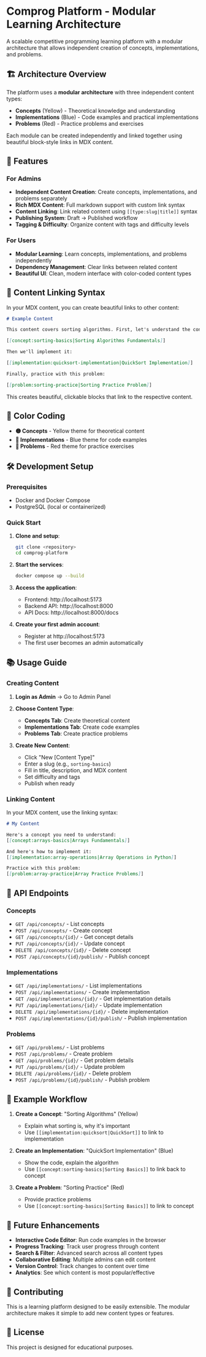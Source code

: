 # Comprog Platform - Modular Learning Architecture

A scalable competitive programming learning platform with a modular architecture that allows independent creation of concepts, implementations, and problems.

## 🏗️ Architecture Overview

The platform uses a **modular architecture** with three independent content types:

- **Concepts** (Yellow) - Theoretical knowledge and understanding
- **Implementations** (Blue) - Code examples and practical implementations  
- **Problems** (Red) - Practice problems and exercises

Each module can be created independently and linked together using beautiful block-style links in MDX content.

## 🚀 Features

### For Admins
- **Independent Content Creation**: Create concepts, implementations, and problems separately
- **Rich MDX Content**: Full markdown support with custom link syntax
- **Content Linking**: Link related content using `[[type:slug|title]]` syntax
- **Publishing System**: Draft → Published workflow
- **Tagging & Difficulty**: Organize content with tags and difficulty levels

### For Users
- **Modular Learning**: Learn concepts, implementations, and problems independently
- **Dependency Management**: Clear links between related content
- **Beautiful UI**: Clean, modern interface with color-coded content types

## 📝 Content Linking Syntax

In your MDX content, you can create beautiful links to other content:

```markdown
# Example Content

This content covers sorting algorithms. First, let's understand the concept:

[[concept:sorting-basics|Sorting Algorithms Fundamentals]]

Then we'll implement it:

[[implementation:quicksort-implementation|QuickSort Implementation]]

Finally, practice with this problem:

[[problem:sorting-practice|Sorting Practice Problem]]
```

This creates beautiful, clickable blocks that link to the respective content.

## 🎨 Color Coding

- **🟡 Concepts** - Yellow theme for theoretical content
- **🔵 Implementations** - Blue theme for code examples  
- **🔴 Problems** - Red theme for practice exercises

## 🛠️ Development Setup

### Prerequisites
- Docker and Docker Compose
- PostgreSQL (local or containerized)

### Quick Start

1. **Clone and setup**:
   ```bash
   git clone <repository>
   cd comprog-platform
   ```

2. **Start the services**:
   ```bash
   docker compose up --build
   ```

3. **Access the application**:
   - Frontend: http://localhost:5173
   - Backend API: http://localhost:8000
   - API Docs: http://localhost:8000/docs

4. **Create your first admin account**:
   - Register at http://localhost:5173
   - The first user becomes an admin automatically

## 📚 Usage Guide

### Creating Content

1. **Login as Admin** → Go to Admin Panel
2. **Choose Content Type**:
   - **Concepts Tab**: Create theoretical content
   - **Implementations Tab**: Create code examples
   - **Problems Tab**: Create practice problems

3. **Create New Content**:
   - Click "New [Content Type]"
   - Enter a slug (e.g., `sorting-basics`)
   - Fill in title, description, and MDX content
   - Set difficulty and tags
   - Publish when ready

### Linking Content

In your MDX content, use the linking syntax:

```markdown
# My Content

Here's a concept you need to understand:
[[concept:arrays-basics|Arrays Fundamentals]]

And here's how to implement it:
[[implementation:array-operations|Array Operations in Python]]

Practice with this problem:
[[problem:array-practice|Array Practice Problems]]
```

## 🔧 API Endpoints

### Concepts
- `GET /api/concepts/` - List concepts
- `POST /api/concepts/` - Create concept
- `GET /api/concepts/{id}/` - Get concept details
- `PUT /api/concepts/{id}/` - Update concept
- `DELETE /api/concepts/{id}/` - Delete concept
- `POST /api/concepts/{id}/publish/` - Publish concept

### Implementations
- `GET /api/implementations/` - List implementations
- `POST /api/implementations/` - Create implementation
- `GET /api/implementations/{id}/` - Get implementation details
- `PUT /api/implementations/{id}/` - Update implementation
- `DELETE /api/implementations/{id}/` - Delete implementation
- `POST /api/implementations/{id}/publish/` - Publish implementation

### Problems
- `GET /api/problems/` - List problems
- `POST /api/problems/` - Create problem
- `GET /api/problems/{id}/` - Get problem details
- `PUT /api/problems/{id}/` - Update problem
- `DELETE /api/problems/{id}/` - Delete problem
- `POST /api/problems/{id}/publish/` - Publish problem

## 🎯 Example Workflow

1. **Create a Concept**: "Sorting Algorithms" (Yellow)
   - Explain what sorting is, why it's important
   - Use `[[implementation:quicksort|QuickSort]]` to link to implementation

2. **Create an Implementation**: "QuickSort Implementation" (Blue)
   - Show the code, explain the algorithm
   - Use `[[concept:sorting-basics|Sorting Basics]]` to link back to concept

3. **Create a Problem**: "Sorting Practice" (Red)
   - Provide practice problems
   - Use `[[concept:sorting-basics|Sorting Basics]]` to link to concept

## 🔮 Future Enhancements

- **Interactive Code Editor**: Run code examples in the browser
- **Progress Tracking**: Track user progress through content
- **Search & Filter**: Advanced search across all content types
- **Collaborative Editing**: Multiple admins can edit content
- **Version Control**: Track changes to content over time
- **Analytics**: See which content is most popular/effective

## 🤝 Contributing

This is a learning platform designed to be easily extensible. The modular architecture makes it simple to add new content types or features.

## 📄 License

This project is designed for educational purposes.
